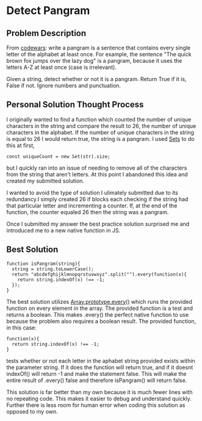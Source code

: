 # Detect Pangram 

## Problem Description

From [codewars](https://www.codewars.com/): write a pangram is a sentence that contains every single letter of the alphabet at least once. For example, the sentence "The quick brown fox jumps over the lazy dog" is a pangram, because it uses the letters A-Z at least once (case is irrelevant).

Given a string, detect whether or not it is a pangram. Return True if it is, False if not. Ignore numbers and punctuation.


## Personal Solution Thought Process

I originally wanted to find a function which counted the number of unique characters in the string and compare the result to 26, the number of unique characters in the alphabet. If the number of unique characters in the string is equal to 26 I would return true, the string is a pangram. I used [Sets](https://bobbyhadz.com/blog/javascript-count-unique-characters-in-string#:~:text=To%20count%20the%20unique%20characters,unique%20characters%20in%20the%20string.) to do this at first, 
```
const uniqueCount = new Set(str).size; 
```
but I quickly ran into an issue of needing to remove all of the characters from the string that aren't letters. At this point I abandoned this idea and created my submitted solution.

I wanted to avoid the type of solution I ulimately submitted due to its redundancy.I simply created 26 if blocks each checking if the string had that particular letter and incrementing a counter. If, at the end of the function, the counter equaled 26 then the string was a pangram. 

Once I submitted my answer the best practice solution surprised me and introduced me to a new native function in JS. 


## Best Solution

```
function isPangram(string){
  string = string.toLowerCase();
  return "abcdefghijklmnopqrstuvwxyz".split("").every(function(x){
    return string.indexOf(x) !== -1;
  });
}
```

The best solution utilizes [Array.prototype.every()](https://developer.mozilla.org/en-US/docs/Web/JavaScript/Reference/Global_Objects/Array/every) which runs the provided function on every element in the array. The provided function is a test and returns a boolean. This makes .every() the perfect native function to use because the problem also requires a boolean result. The provided function, in this case:
```
function(x){
  return string.indexOf(x) !== -1;
}
```
tests whether or not each letter in the aphabet string provided exists within the parameter string. If it does the function will return true, and if it doesnt  indexOf() will return -1 and make the statement false. This will make the entire result of .every() false and therefore isPangram() will return false. 

This solution is far better than my own because it is much fewer lines with no repeating code. This makes it easier to debug and understand quickly. Further there is less room for human error when coding this solution as opposed to my own. 